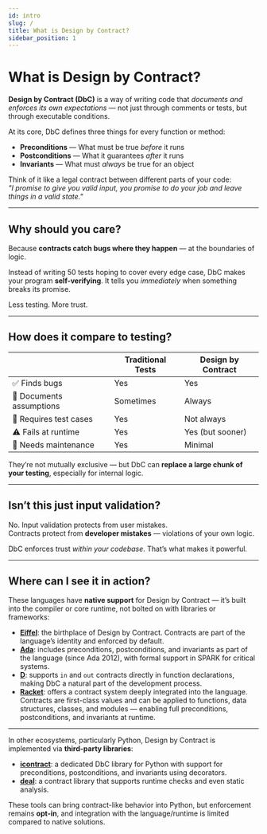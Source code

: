 ```yaml
---
id: intro
slug: /
title: What is Design by Contract?
sidebar_position: 1
---
```


# What is Design by Contract?

**Design by Contract (DbC)** is a way of writing code that *documents and enforces its own expectations* — not just through comments or tests, but through executable conditions.

At its core, DbC defines three things for every function or method:

- **Preconditions** — What must be true *before* it runs
- **Postconditions** — What it guarantees *after* it runs
- **Invariants** — What must *always* be true for an object

Think of it like a legal contract between different parts of your code:  
_"I promise to give you valid input, you promise to do your job and leave things in a valid state."_

---

## Why should you care?

Because **contracts catch bugs where they happen** — at the boundaries of logic.

Instead of writing 50 tests hoping to cover every edge case, DbC makes your program **self-verifying**. It tells you *immediately* when something breaks its promise.

Less testing. More trust.

---

## How does it compare to testing?

| | Traditional Tests | Design by Contract |
|--|-------------------|--------------------|
| ✅ Finds bugs | Yes | Yes |
| 🧠 Documents assumptions | Sometimes | Always |
| 🧪 Requires test cases | Yes | Not always |
| ⚠️ Fails at runtime | Yes | Yes (but sooner) |
| 🔁 Needs maintenance | Yes | Minimal |

They’re not mutually exclusive — but DbC can **replace a large chunk of your testing**, especially for internal logic.

---

## Isn’t this just input validation?

No. Input validation protects from user mistakes.  
Contracts protect from **developer mistakes** — violations of your own logic.

DbC enforces trust *within your codebase*. That’s what makes it powerful.

---

## Where can I see it in action?

These languages have **native support** for Design by Contract — it’s built into the compiler or core runtime, not bolted on with libraries or frameworks:

- [**Eiffel**](/kb/eiffel): the birthplace of Design by Contract. Contracts are part of the language’s identity and enforced by default.
- [**Ada**](/kb/ada): includes preconditions, postconditions, and invariants as part of the language (since Ada 2012), with formal support in SPARK for critical systems.
- [**D**](/kb/d): supports `in` and `out` contracts directly in function declarations, making DbC a natural part of the development process.
- [**Racket**](/kb/racket): offers a contract system deeply integrated into the language. Contracts are first-class values and can be applied to functions, data structures, classes, and modules — enabling full preconditions, postconditions, and invariants at runtime.

---

In other ecosystems, particularly Python, Design by Contract is implemented via **third-party libraries**:

- [**icontract**](https://github.com/Parquery/icontract): a dedicated DbC library for Python with support for preconditions, postconditions, and invariants using decorators.
- [**deal**](https://github.com/life4/deal): a contract library that supports runtime checks and even static analysis.

These tools can bring contract-like behavior into Python, but enforcement remains **opt-in**, and integration with the language/runtime is limited compared to native solutions.

